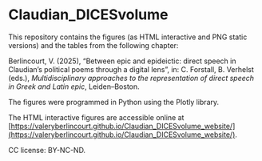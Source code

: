 # Claudian_DICESvolume

This repository contains the figures (as HTML interactive and PNG static versions) and the tables from the following chapter:

Berlincourt, V. (2025), “Between epic and epideictic: direct speech in Claudian’s political poems through a digital lens”, in: C. Forstall, B. Verhelst (eds.), _Multidisciplinary approaches to the representation of direct speech in Greek and Latin epic_, Leiden–Boston.

The figures were programmed in Python using the Plotly library.

The HTML interactive figures are accessible online at [https://valeryberlincourt.github.io/Claudian_DICESvolume_website/](https://valeryberlincourt.github.io/Claudian_DICESvolume_website/).

CC license: BY-NC-ND.
